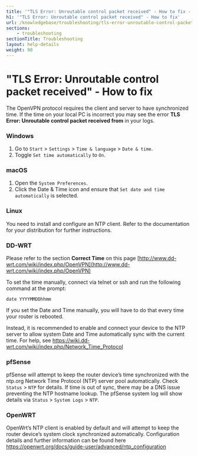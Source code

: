 ```yaml
---
title: '"TLS Error: Unroutable control packet received" - How to fix - IVPN Help'
h1: '"TLS Error: Unroutable control packet received" - How to fix'
url: /knowledgebase/troubleshooting/tls-error-unroutable-control-packet-received-how-to-fix/
sections:
    - troubleshooting
sectionTitle: Troubleshooting
layout: help-details
weight: 90
---
```

# "TLS Error: Unroutable control packet received" - How to fix

The OpenVPN protocol requires the client and server to have synchronized time. If the time on your local PC is incorrect you may see the error **TLS Error: Unroutable control packet received from** in your logs.

### Windows

1. Go to `Start` > `Settings` > `Time & language` > `Date & time`.
2. Toggle `Set time automatically` to `On`.

### macOS

1. Open the `System Preferences`.
2. Click the Date & Time icon and ensure that `Set date and time automatically` is selected.

### Linux

You need to install and configure an NTP client. Refer to the documentation for your distribution for further instructions.

### DD-WRT

Please refer to the section **Correct Time** on this page [http://www.dd-wrt.com/wiki/index.php/OpenVPN](http://www.dd-wrt.com/wiki/index.php/OpenVPN)

To set the time manually, connect via telnet or ssh and run the following command at the prompt:

```
date YYYYMMDDhhmm
```

If you set the Date and Time manually, you will have to do that every time your router is rebooted.

Instead, it is recommended to enable and connect your device to the NTP server to allow system Date and Time automatically sync with the current time. For help, see https://wiki.dd-wrt.com/wiki/index.php/Network_Time_Protocol

### pfSense

pfSense will attempt to keep the router device’s time synchronized with the ntp.org Network Time Protocol (NTP) server pool automatically. Check `Status` > `NTP` for details. If time is out of sync, there may be a DNS issue preventing the NTP hostname lookup. The pfSense system log will show details via `Status` > `System Logs` > `NTP`.

### OpenWRT

OpenWrt’s NTP client is enabled by default and will attempt to keep the router device’s system clock synchronized automatically. Configuration details and further information can be found here https://openwrt.org/docs/guide-user/advanced/ntp_configuration
